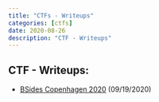 ```yaml
---
title: "CTFs - Writeups"
categories: [ctfs]
date: 2020-08-26
description: "CTF - Writeups"
---
```


## CTF - Writeups:


- [BSides Copenhagen 2020](/ctfs/BSides_Copenhagen_2020) (09/19/2020)